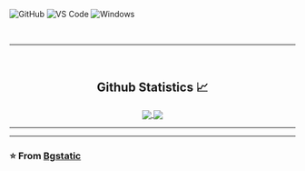 ![GitHub](https://img.shields.io/badge/-GitHub-181717?style=flat-square&logo=github)
![VS Code](http://img.shields.io/badge/-VS%20Code-007ACC?style=flat-square&logo=visual-studio-code&logoColor=ffffff)
![Windows](http://img.shields.io/badge/-Windows-0078D6?style=flat-square&logo=windows&logoColor=ffffff)

<br/>

---

<br/>

  <h2 align="center"> Github Statistics 📈 </h2>
  
  <div align="center"> 
     <a href="">
      <img align="center" src="https://github-readme-stats-sigma-five.vercel.app/api?username=shmoe6&show_icons=true&include_all_commits=true&count_private=true&theme=react&line_height=40" />
    </a>
    <a href="">
      <img align="center" src="https://github-readme-stats.vercel.app/api/top-langs/?username=shmoe6&theme=react&line_height=40&hide=css"/>
    </a>
</div

<br/>

---

[website]: https://shmoee.vercel.app/
[discord]: shmoe#1746
[spotify]: https://open.spotify.com/user/wpt14pdyn88igyetrpdosc4fr?si=46bf45b24d3645cb

---
  
### ⭐️ From [Bgstatic](https://github.com/Bgstatic) ### 

